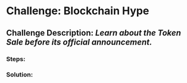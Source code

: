 # Challenge: Blockchain Hype
## Challenge Description: *Learn about the Token Sale before its official announcement.*

### Steps: 


### Solution:
